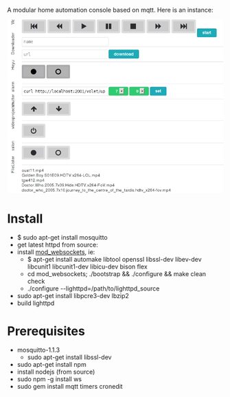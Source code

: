 A modular home automation console based on mqtt.
Here is an instance:

![screenshot 0](https://github.com/yazgoo/lights/raw/mqtt/screenshot/mqtt.png)


Install
=======

- $ sudo apt-get install mosquitto
- get latest httpd from source:
- install [mod_websockets](https://github.com/nori0428/mod_websocket/wiki/for-Ubuntu-Users), ie:
    - $ apt-get install automake libtool openssl libssl-dev libev-dev libcunit1 libcunit1-dev libicu-dev bison flex
    - cd mod_websockets; ./bootstrap && ./configure && make clean check
    - ./configure --lighttpd=/path/to/lighttpd_source
- sudo apt-get install libpcre3-dev lbzip2
- build lighttpd

Prerequisites
=============

- mosquitto-1.1.3
    - sudo apt-get install libssl-dev
- sudo apt-get install npm
- install nodejs (from source)
- sudo npm -g install ws
- sudo gem install mqtt timers cronedit
